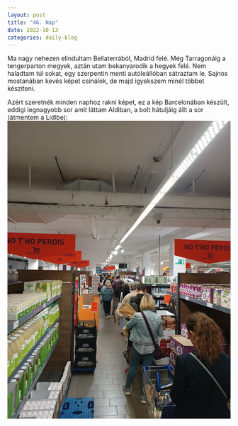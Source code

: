 ```yaml
---
layout: post
title: "46. Nap"
date: 2022-10-13
categories: daily-blog
---
```


Ma nagy nehezen elindultam Bellaterrából, Madrid felé. Még Tarragonáig a tengerparton megyek, aztán utam bekanyarodik a hegyek felé. Nem haladtam túl sokat, egy szerpentin menti autóleállóban sátraztam le. Sajnos mostanában kevés képet csinálok, de majd igyekszem minél többet készíteni.

Azért szeretnék minden naphoz rakni képet, ez a kép Barcelonában készült, eddigi legnagyobb sor amit láttam Aldiban, a bolt hátuljáig állt a sor (átmentem a Lidlbe): ![Kép](/day46aldi.jpg)
